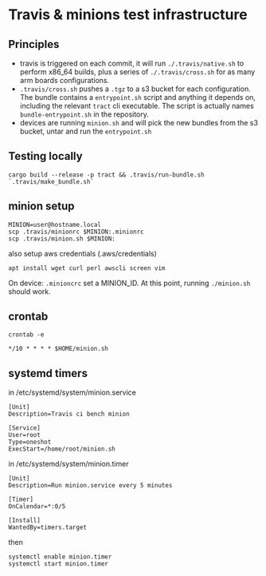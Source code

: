 # Travis & minions test infrastructure

## Principles

* travis is triggered on each commit, it will run `./.travis/native.sh` to
    perform x86_64 builds, plus a series of `./.travis/cross.sh` for as many
    arm boards configurations.
* `.travis/cross.sh` pushes a `.tgz` to a s3 bucket for each configuration. The
    bundle contains a `entrypoint.sh` script and anything it depends on,
    including the relevant `tract` cli executable. The script is actually names
    `bundle-entrypoint.sh` in the repository.
* devices are running `minion.sh` and will pick the new bundles from the s3 bucket,
    untar and run the `entrypoint.sh`

## Testing locally

```
cargo build --release -p tract && .travis/run-bundle.sh `.travis/make_bundle.sh`
```

## minion setup

```
MINION=user@hostname.local
scp .travis/minionrc $MINION:.minionrc
scp .travis/minion.sh $MINION:
```

also setup aws credentials (.aws/credentials)

```
apt install wget curl perl awscli screen vim
```

On device: `.minioncrc` set a MINION_ID. At this point, running `./minion.sh`
should work.

## crontab

`crontab -e`

```
*/10 * * * * $HOME/minion.sh
```

## systemd timers

in /etc/systemd/system/minion.service

```
[Unit]
Description=Travis ci bench minion

[Service]
User=root
Type=oneshot
ExecStart=/home/root/minion.sh
```

in /etc/systemd/system/minion.timer

```
[Unit]
Description=Run minion.service every 5 minutes

[Timer]
OnCalendar=*:0/5

[Install]
WantedBy=timers.target

```

then

```
systemctl enable minion.timer
systemctl start minion.timer
```
